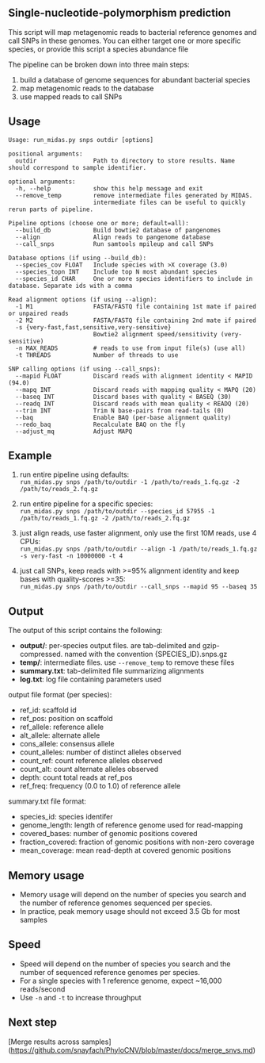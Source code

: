 ## Single-nucleotide-polymorphism prediction
This script will map metagenomic reads to bacterial reference genomes and call SNPs in these genomes. You can either target one or more specific species, or provide this script a species abundance file  

The pipeline can be broken down into three main steps:  
  1) build a database of genome sequences for abundant bacterial species  
  2) map metagenomic reads to the database  
  3) use mapped reads to call SNPs  


## Usage
```
Usage: run_midas.py snps outdir [options]

positional arguments:
  outdir                Path to directory to store results. Name should correspond to sample identifier.

optional arguments:
  -h, --help            show this help message and exit
  --remove_temp         remove intermediate files generated by MIDAS. 
                        intermediate files can be useful to quickly rerun parts of pipeline.

Pipeline options (choose one or more; default=all):
  --build_db            Build bowtie2 database of pangenomes
  --align               Align reads to pangenome database
  --call_snps           Run samtools mpileup and call SNPs

Database options (if using --build_db):
  --species_cov FLOAT   Include species with >X coverage (3.0)
  --species_topn INT    Include top N most abundant species
  --species_id CHAR     One or more species identifiers to include in database. Separate ids with a comma

Read alignment options (if using --align):
  -1 M1                 FASTA/FASTQ file containing 1st mate if paired or unpaired reads
  -2 M2                 FASTA/FASTQ file containing 2nd mate if paired
  -s {very-fast,fast,sensitive,very-sensitive}
                        Bowtie2 alignment speed/sensitivity (very-sensitive)
  -n MAX_READS          # reads to use from input file(s) (use all)
  -t THREADS            Number of threads to use

SNP calling options (if using --call_snps):
  --mapid FLOAT         Discard reads with alignment identity < MAPID (94.0)
  --mapq INT            Discard reads with mapping quality < MAPQ (20)
  --baseq INT           Discard bases with quality < BASEQ (30)
  --readq INT           Discard reads with mean quality < READQ (20)
  --trim INT            Trim N base-pairs from read-tails (0)
  --baq                 Enable BAQ (per-base alignment quality)
  --redo_baq            Recalculate BAQ on the fly
  --adjust_mq           Adjust MAPQ
```

## Example

1) run entire pipeline using defaults:  
`run_midas.py snps /path/to/outdir -1 /path/to/reads_1.fq.gz -2 /path/to/reads_2.fq.gz`
			
2) run entire pipeline for a specific species:  
`run_midas.py snps /path/to/outdir --species_id 57955 -1 /path/to/reads_1.fq.gz -2 /path/to/reads_2.fq.gz`

3) just align reads, use faster alignment, only use the first 10M reads, use 4 CPUs:  
`run_midas.py snps /path/to/outdir --align -1 /path/to/reads_1.fq.gz -s very-fast -n 10000000 -t 4`

4) just call SNPs, keep reads with >=95% alignment identity and keep bases with quality-scores >=35:  
`run_midas.py snps /path/to/outdir --call_snps --mapid 95 --baseq 35`

## Output

The output of this script contains the following: 
 
* **output/**: per-species output files. are tab-delimited and gzip-compressed. named with the convention {SPECIES_ID}.snps.gz  
* **temp/**: intermediate files. use `--remove_temp` to remove these files   
* **summary.txt**: tab-delimited file summarizing alignments  
* **log.txt**: log file containing parameters used    

output file format (per species):  

* ref_id: scaffold id  
* ref_pos: position on scaffold  
* ref_allele: reference allele  
* alt_allele: alternate allele  
* cons_allele: consensus allele  
* count_alleles: number of distinct alleles observed  
* count_ref: count reference alleles observed  
* count_alt: count alternate alleles observed  
* depth: count total reads at ref_pos  
* ref_freq: frequency (0.0 to 1.0) of reference allele 

summary.txt file format: 

* species_id: species identifer      
* genome_length: length of reference genome used for read-mapping   
* covered_bases: number of genomic positions covered   
* fraction_covered: fraction of genomic positions with non-zero coverage        
* mean_coverage: mean read-depth at covered genomic positions

## Memory usage  
* Memory usage will depend on the number of species you search and the number of reference genomes sequenced per species.
* In practice, peak memory usage should not exceed 3.5 Gb for most samples

## Speed
* Speed will depend on the number of species you search and the number of sequenced reference genomes per species.
* For a single species with 1 reference genome, expect ~16,000 reads/second
* Use `-n` and `-t` to increase throughput

## Next step
[Merge results across samples] (https://github.com/snayfach/PhyloCNV/blob/master/docs/merge_snvs.md)